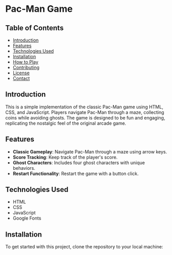 # Pac-Man Game

## Table of Contents
- [Introduction](#introduction)
- [Features](#features)
- [Technologies Used](#technologies-used)
- [Installation](#installation)
- [How to Play](#how-to-play)
- [Contributing](#contributing)
- [License](#license)
- [Contact](#contact)

## Introduction
This is a simple implementation of the classic Pac-Man game using HTML, CSS, and JavaScript. Players navigate Pac-Man through a maze, collecting coins while avoiding ghosts. The game is designed to be fun and engaging, replicating the nostalgic feel of the original arcade game.

## Features
- **Classic Gameplay**: Navigate Pac-Man through a maze using arrow keys.
- **Score Tracking**: Keep track of the player's score.
- **Ghost Characters**: Includes four ghost characters with unique behaviors.
- **Restart Functionality**: Restart the game with a button click.

## Technologies Used
- HTML
- CSS
- JavaScript
- Google Fonts

## Installation
To get started with this project, clone the repository to your local machine:

```bash
